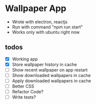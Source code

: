 # Wallpaper App

- Wrote with electron, reactjs
- Run with command "npm run start"
- Works only with ubuntu right now

## todos

- [x] Working app
- [x] Store wallpaper history in cache
- [ ] Show recent wallpaper on app restart
- [ ] Show downloaded wallpapers in cache
- [ ] Apply downloaded wallpapers in cache
- [ ] Better CSS
- [ ] Refactor Code?
- [ ] Write tests?
